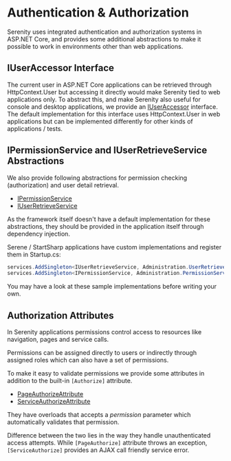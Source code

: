 # Authentication &amp; Authorization

Serenity uses integrated authentication and authorization systems in ASP.NET Core, and provides some
additional abstractions to make it possible to work in environments other than web applications.

## IUserAccessor Interface

The current user in ASP.NET Core applications can be retrieved through HttpContext.User but accessing it directly 
would make Serenity tied to web applications only. To abstract this, and make Serenity also useful for console and desktop 
applications, we provide an 
[IUserAccessor](../api/dotnet/Serenity.Net.Core/Serenity.Abstractions/IUserAccessor.md) 
interface. The default implementation for this interface uses HttpContext.User in web applications but
can be implemented differently for other kinds of applications / tests.

## IPermissionService and IUserRetrieveService Abstractions

We also provide following abstractions for permission checking (authorization) and user detail retrieval.

* [IPermissionService](../api/dotnet/Serenity.Net.Core/Serenity.Abstractions/IPermissionService.md)
* [IUserRetrieveService](../api/dotnet/Serenity.Net.Core/Serenity.Abstractions/IUserRetrieveService.md)

As the framework itself doesn't have a default implementation for these abstractions, 
they should be provided in the application itself through dependency injection.

Serene / StartSharp applications have custom implementations and register them in Startup.cs:

```csharp
services.AddSingleton<IUserRetrieveService, Administration.UserRetrieveService>();
services.AddSingleton<IPermissionService, Administration.PermissionService>();
```

You may have a look at these sample implementations before writing your own.

## Authorization Attributes

In Serenity applications permissions control access to resources like navigation, pages and service calls.

Permissions can be assigned directly to users or indirectly through assigned roles which can also have a set of permissions.

To make it easy to validate permissions we provide some attributes in addition to the built-in `[Authorize]` attribute.

* [PageAuthorizeAttribute](../api/dotnet/Serenity.Net.Web/Serenity.Web/PageAuthorizeAttribute.md)
* [ServiceAuthorizeAttribute](../api/dotnet/Serenity.Net.Web/Serenity.Services/ServiceAuthorizeAttribute.md)

They have overloads that accepts a *permission* parameter which automatically validates that permission.

Difference between the two lies in the way they handle unauthenticated access attempts. While `[PageAuthorize]` attribute
throws an exception, `[ServiceAuthorize]` provides an AJAX call friendly service error.